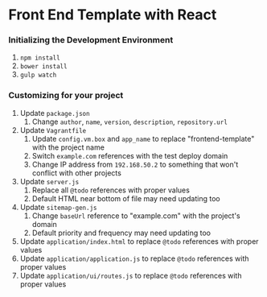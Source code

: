 # Front End Template with React

### Initializing the Development Environment
1. `npm install`
1. `bower install`
1. `gulp watch`

### Customizing for your project
1. Update `package.json`
    1. Change `author`, `name`, `version`, `description`, `repository.url`
1. Update `Vagrantfile`
    1. Update `config.vm.box` and `app_name` to replace "frontend-template" with the project name
    1. Switch `example.com` references with the test deploy domain
    1. Change IP address from `192.168.50.2` to something that won't conflict with other projects
1. Update `server.js`
    1. Replace all `@todo` references with proper values
    1. Default HTML near bottom of file may need updating too
1. Update `sitemap-gen.js`
    1. Change `baseUrl` reference to "example.com" with the project's domain
    1. Default priority and frequency may need updating too
1. Update `application/index.html` to replace `@todo` references with proper values
1. Update `application/application.js` to replace `@todo` references with proper values
1. Update `application/ui/routes.js` to replace `@todo` references with proper values
